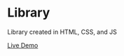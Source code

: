 # Library

Library created in HTML, CSS, and JS

[Live Demo](https://connorjcantrell.github.io/library/)
